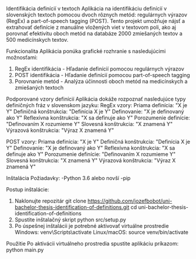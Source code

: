 Identifikácia definícií v textoch
Aplikácia na identifikáciu definícií v slovenských textoch pomocou dvoch rôznych metód: regulárnych výrazov (RegEx) a part-of-speech tagging (POST). Tento projekt umožňuje nájsť a extrahovať definície z manuálne vložených viet v textovom poli, ako aj porovnať efektivitu oboch metód na databáze 2000 zmiešaných textov a 500 medicínskych textov.

Funkcionalita
Aplikácia ponúka grafické rozhranie s nasledujúcimi možnosťami:

1. RegEx identifikácia - Hľadanie definícií pomocou regulárnych výrazov
2. POST identifikácia - Hľadanie definícií pomocou part-of-speech tagging
3. Porovnanie metód - Analýza účinnosti oboch metód na medicínskych a zmiešaných textoch

Podporované vzory definícií
Aplikácia dokáže rozpoznať nasledujúce typy definičných fráz v slovenskom jazyku:
RegEx vzory:
Priama definícia: "X je Y"
Definičná konštrukcia: "Definícia X je Y"
Definovanie: "X je definovaný ako Y"
Reflexívna konštrukcia: "X sa definuje ako Y"
Porozumenie definície: "Definovaním X rozumieme Y"
Slovesná konštrukcia: "X znamená Y"
Výrazová konštrukcia: "Výraz X znamená Y"

POST vzory:
Priama definícia: "X je Y"
Definičná konštrukcia: "Definícia X je Y"
Definovanie: "X je definovaný ako Y"
Reflexívna konštrukcia: "X sa definuje ako Y"
Porozumenie definície: "Definovaním X rozumieme Y"
Slovesná konštrukcia: "X znamená Y"
Výrazová konštrukcia: "Výraz X znamená Y"

Inštalácia
Požiadavky:
-Python 3.6 alebo novší
-pip

Postup inštalácie:

1. Naklonujte repozitár
   git clone https://github.com/jozefbobot/uni-bachelor-thesis-identification-of-definitions.git
   cd uni-bachelor-thesis-identification-of-definitions
2. Spustite inštalačný skript
   python src/setup.py
3. Po úspešnej inštalácii je potrebné aktivovať virtuálne prostredie
   Windows: venv\Scripts\activate
   Linux/macOS: source venv/bin/activate

Použitie
Po aktivácii virtuálneho prostredia spustite aplikáciu príkazom:
python main.py
